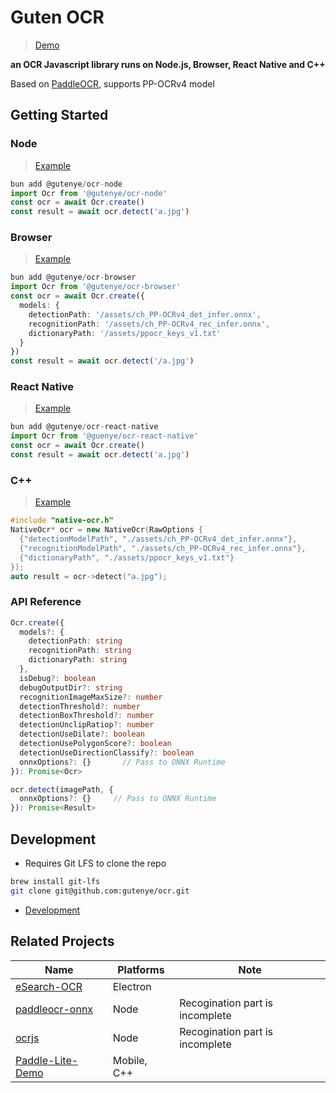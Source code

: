 # Guten OCR

> [Demo](https://gutenye-ocr.netlify.app/)

**an OCR Javascript library runs on Node.js, Browser, React Native and C++** 

Based on [PaddleOCR](https://github.com/PaddlePaddle/PaddleOCR), supports PP-OCRv4 model

## Getting Started

### Node

> [Example](./packages/node/example/README.md)

```ts
bun add @gutenye/ocr-node
import Ocr from '@gutenye/ocr-node'
const ocr = await Ocr.create()
const result = await ocr.detect('a.jpg')
```

### Browser

> [Example](./packages/browser/example/README.md)

```ts
bun add @gutenye/ocr-browser
import Ocr from '@gutenye/ocr-browser'
const ocr = await Ocr.create({
  models: {
    detectionPath: '/assets/ch_PP-OCRv4_det_infer.onnx',
    recognitionPath: '/assets/ch_PP-OCRv4_rec_infer.onnx',
    dictionaryPath: '/assets/ppocr_keys_v1.txt'
  }
})
const result = await ocr.detect('/a.jpg')
```

### React Native

> [Example](./packages/react-native/example/README.md)

```ts
bun add @gutenye/ocr-react-native
import Ocr from '@guenye/ocr-react-native'
const ocr = await Ocr.create()
const result = await ocr.detect('a.jpg')
```

### C++

> [Example](./packages/react-native/cpp/example/README.md)

```cpp
#include "native-ocr.h"
NativeOcr* ocr = new NativeOcr(RawOptions {
  {"detectionModelPath", "./assets/ch_PP-OCRv4_det_infer.onnx"},
  {"recognitionModelPath", "./assets/ch_PP-OCRv4_rec_infer.onnx"},
  {"dictionaryPath", "./assets/ppocr_keys_v1.txt"}
});
auto result = ocr->detect("a.jpg");
```

### API Reference

```ts
Ocr.create({
  models?: {
    detectionPath: string
    recognitionPath: string
    dictionaryPath: string
  },
  isDebug?: boolean
  debugOutputDir?: string
  recognitionImageMaxSize?: number 
  detectionThreshold?: number
  detectionBoxThreshold?: number
  detectionUnclipRatiop?: number
  detectionUseDilate?: boolean
  detectionUsePolygonScore?: boolean
  detectionUseDirectionClassify?: boolean
  onnxOptions?: {}       // Pass to ONNX Runtime
}): Promise<Ocr>

ocr.detect(imagePath, { 
  onnxOptions?: {}     // Pass to ONNX Runtime
}): Promise<Result>
```

## Development

- Requires Git LFS to clone the repo

```sh
brew install git-lfs 
git clone git@github.com:gutenye/ocr.git
```

- [Development](docs/Development.md)

## Related Projects

| Name                                                           | Platforms | Note                            |
| -------------------------------------------------------------- | --------- | ------------------------------- |
| [eSearch-OCR](https://github.com/xushengfeng/eSearch-OCR)      | Electron  |                                 |
| [paddleocr-onnx](https://github.com/backrunner/paddleocr-onnx) | Node      | Recogination part is incomplete |
| [ocrjs](https://github.com/SOVLOOKUP/ocrjs)                    | Node      | Recogination part is incomplete |
| [Paddle-Lite-Demo](https://github.com/PaddlePaddle/Paddle-Lite-Demo) | Mobile, C++ | |
